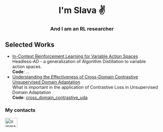 <h1 align="center">I'm Slava ✌️</h1>
<h3 align="center">And I am an RL researcher</h3>

<h2 align="left">Selected Works</h3>

<ul>
  <li><a href="https://arxiv.org/pdf/2312.13327.pdf" target="blank">In-Context Reinforcement Learning for Variable Action Spaces</a></li>
  Headless-AD - a generalization of Algorithm Distillation to variable action spaces.
  <br>
  <b>Code</b>: ...  
  <li><a href="https://openreview.net/forum?id=0GpMf9UeI3G" target="blank">Understanding the Effectiveness of Cross-Domain Contrastive Unsupervised Domain Adaptation</a></li>
  What is important in the application of Contrastive Loss in Unsupervised Domain Adaptation
  <br>
  <b>Code</b>: <a href="https://github.com/ummagumm-a/cross_domain_contrastive_uda" target="blank">cross_domain_contrastive_uda</a>  
</ul>

<h3 align="left">My contacts</h3>
<p align="left">
<!-- <a href="https://linkedin.com/in/aleksey-korshuk" target="blank"><img align="center" src="https://cdn.jsdelivr.net/npm/simple-icons@3.0.1/icons/linkedin.svg" alt="aleksey-korshuk-441507182" height="30" width="40" /></a>
<a href="https://instagram.com/_goodimpression_" target="blank"><img align="center" src="https://cdn.jsdelivr.net/npm/simple-icons@3.0.1/icons/instagram.svg" alt="_goodimpression_" height="30" width="40" /></a> -->
 <a href="https://t.me/ummagumm_a" target="blank"><img align="center" src="https://cdn.jsdelivr.net/npm/simple-icons@4.19.0/icons/telegram.svg" alt="ummagumm_a" height="30" width="40" /></a>
</p>


